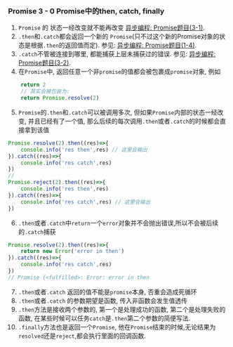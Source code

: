 ### Promise 3 - 0 Promise中的then, catch, finally

1. `Promise` 的 状态一经改变就不能再改变 [异步编程: Promise题目(3-1)](https://github.com/leslie1943/blog/issues/124).
2. `.then`和`.catch`都会返回一个新的 `Promise`(只不过这个新的Promise对象的状态是根据`.then`的返回值而定). 参见: [异步编程: Promise题目(1-4)](https://github.com/leslie1943/blog/issues/114).
3. `.catch`不管被连接到哪里, 都能捕获上层未捕获过的错误. 参见: [异步编程: Promise题目(3-2)](https://github.com/leslie1943/blog/issues/125).
4. 在`Promise`中, 返回任意一个非`promise`的值都会被包裹成`promise`对象, 例如
```js
    return 2 
    // 其实会被包装为:
    return Promise.resolve(2)
```

5. `Promise`的`.then`和`.catch`可以被调用多次, 但如果`Promise`内部的状态一经改变, 并且已经有了一个值, 那么后续的每次调用`.then`或者`.catch`的时候都会直接拿到该值
```js
Promise.resolve(2).then((res)=>{
    console.info('res then',res) // 这里会输出
}).catch((res)=>{
    console.info('res catch',res)
})
// 
Promise.reject(2).then((res)=>{
    console.info('res then',res)
}).catch((res)=>{
    console.info('res catch',res) // 这里会输出
})
```
6. `.then`或者`.catch`中`return`一个`error`对象并不会抛出错误,所以不会被后续的`.catch`捕获
```js
Promise.resolve(2).then((res)=>{
    return new Error('error in then')
}).catch((res)=>{
    console.info('res catch',res)
})
// Promise {<fulfilled>: Error: error in then
```
7. `.then`或者`.catch` 返回的值不能是`promise`本身, 否重会造成死循环
8. `.then`或者`.catch` 的参数期望是函数, 传入非函数会发生值透传
9. `.then`方法是接收两个参数的, 第一个是处理成功的函数, 第二个是处理失败的函数, 在某些时候可以任务`catch`是`.then`第二个参数的简便写法.
10. `.finally`方法也是返回一个`Promise`, 他在`Promise`结束的时候,无论结果为`resolved`还是`reject`,都会执行里面的回调函数.